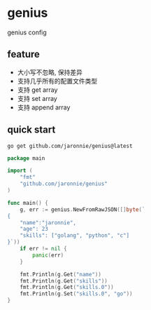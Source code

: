 # genius

genius config

## feature

* 大小写不忽略, 保持差异
* 支持几乎所有的配置文件类型
* 支持 get array
* 支持 set array
* 支持 append array

## quick start

```shell
go get github.com/jaronnie/genius@latest
```

```go
package main

import (
	"fmt"
	"github.com/jaronnie/genius"
)

func main() {
	g, err := genius.NewFromRawJSON([]byte(`
{
    "name":"jaronnie",
    "age": 23
    "skills": ["golang", "python", "c"]
}`))
	if err != nil {
		panic(err)
	}

	fmt.Println(g.Get("name"))
	fmt.Println(g.Get("skills"))
	fmt.Println(g.Get("skills.0"))
	fmt.Println(g.Set("skills.0", "go"))
}
```